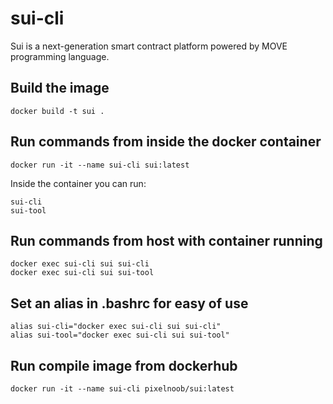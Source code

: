 # sui-cli
Sui is a next-generation smart contract platform powered by MOVE programming language.

## Build the image

    docker build -t sui . 

## Run commands from inside the docker container

    docker run -it --name sui-cli sui:latest

Inside the container you can run:

    sui-cli
    sui-tool

## Run commands from host with container running

    docker exec sui-cli sui sui-cli
    docker exec sui-cli sui sui-tool
    
## Set an alias in .bashrc for easy of use 

    alias sui-cli="docker exec sui-cli sui sui-cli"
    alias sui-tool="docker exec sui-cli sui sui-tool"
    
## Run compile image from dockerhub

    docker run -it --name sui-cli pixelnoob/sui:latest
